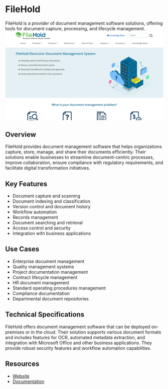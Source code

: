
# FileHold

FileHold is a provider of document management software solutions, offering tools for document capture, processing, and lifecycle management.
![FileHold](assets\filehold.png)

## Overview

FileHold provides document management software that helps organizations capture, store, manage, and share their documents efficiently. Their solutions enable businesses to streamline document-centric processes, improve collaboration, ensure compliance with regulatory requirements, and facilitate digital transformation initiatives.

## Key Features

- Document capture and scanning
- Document indexing and classification
- Version control and document history
- Workflow automation
- Records management
- Document searching and retrieval
- Access control and security
- Integration with business applications

## Use Cases

- Enterprise document management
- Quality management systems
- Project documentation management
- Contract lifecycle management
- HR document management
- Standard operating procedures management
- Compliance documentation
- Departmental document repositories

## Technical Specifications

FileHold offers document management software that can be deployed on-premises or in the cloud. Their solution supports various document formats and includes features for OCR, automated metadata extraction, and integration with Microsoft Office and other business applications. They provide robust security features and workflow automation capabilities.

## Resources

- [Website](https://www.filehold.com)
- [Documentation](https://www.filehold.com/resources)
